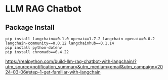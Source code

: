 # LLM RAG Chatbot
 
## Package Install
```
pip install langchain==0.1.0 openai==1.7.2 langchain-openai==0.0.2 langchain-community==0.0.12 langchainhub==0.1.14
pip install python-dotenv
pip install chromadb==0.4.22
```

https://realpython.com/build-llm-rag-chatbot-with-langchain/?utm_source=notification_summary&utm_medium=email&utm_campaign=2024-03-06#step-1-get-familiar-with-langchain
